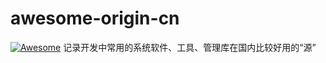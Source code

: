 # awesome-origin-cn

[![Awesome](https://cdn.rawgit.com/sindresorhus/awesome/d7305f38d29fed78fa85652e3a63e154dd8e8829/media/badge.svg)](https://github.com/lilei644/awesome-origin-cn)
记录开发中常用的系统软件、工具、管理库在国内比较好用的“源”